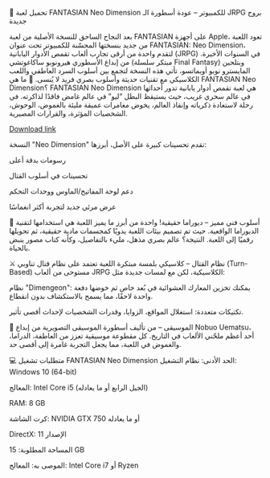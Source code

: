 🌌 تحميل لعبة FANTASIAN Neo Dimension للكمبيوتر – عودة أسطورة الـ JRPG بروح جديدة

بعد النجاح الساحق للنسخة الأصلية من لعبة FANTASIAN على أجهزة Apple، تعود اللعبة من جديد بنسختها المحسّنة للكمبيوتر تحت عنوان FANTASIAN: Neo Dimension، لتقدم واحدة من أرقى تجارب ألعاب تقمص الأدوار اليابانية (JRPG) في السنوات الأخيرة.
من إبداع الأسطوري هيرونوبو ساكاغوتشي (مبتكر سلسلة Final Fantasy) وبتلحين المايسترو نوبو أويماتسو، تأتي هذه النسخة لتجمع بين أسلوب السرد العاطفي واللعب الكلاسيكي مع تقنيات حديثة وأسلوب بصري فريد لا يُنسى.
🌟 ما هي FANTASIAN Neo Dimension؟
FANTASIAN Neo Dimension هي لعبة تقمص أدوار يابانية تدور أحداثها في عالم سحري غريب، حيث يستيقظ البطل “ليو” في عالم غامض فاقدًا لذاكرته. في رحلة لاستعادة ذكرياته وإنقاذ العالم، يخوض مغامرات عميقة مليئة بالغموض، الوحوش، الشخصيات المؤثرة، والقرارات المصيرية.

[Download link]( https://igetintopc.info/download-latest-software-setup/)

النسخة "Neo Dimension" تقدم تحسينات كبيرة على الأصل، أبرزها:

رسومات بدقة أعلى

تحسينات في أسلوب القتال

دعم لوحة المفاتيح/الماوس ووحدات التحكم

عرض مرئي جديد لتجربة أكثر انغماسًا

🎨 أسلوب فني مميز – ديوراما حقيقية!
واحدة من أبرز ما يميز اللعبة هي استخدامها لتقنية الديوراما الواقعية. حيث تم تصميم بيئات اللعبة يدويًا كمجسمات مادية حقيقية، ثم تحويلها رقميًا إلى اللعبة.
النتيجة؟ عالم بصري مذهل، مليء بالتفاصيل، وكأنه كتاب مصور ينبض بالحياة.

⚔️ نظام القتال – كلاسيكي بلمسة مبتكرة
اللعبة تعتمد على نظام قتال تناوبي (Turn-Based) مستوحى من ألعاب JRPG الكلاسيكية، لكن مع لمسات جديدة مثل:

نظام "Dimengeon": يمكنك تخزين المعارك العشوائية في بُعد خاص ثم خوضها دفعة واحدة لاحقًا، مما يسمح بالاستكشاف بدون انقطاع.

تكتيكات متعددة: استغلال المواقع، الزوايا، وقدرات الشخصيات لإحداث أقصى تأثير.

🎵 الموسيقى – من تأليف أسطورة
الموسيقى التصويرية من إبداع Nobuo Uematsu، أحد أعظم ملحّني الألعاب في التاريخ. كل مقطوعة موسيقية تعزز من العاطفة، الدراما، والغموض في اللعبة، مما يجعل التجربة غامرة إلى أقصى حد.

💻 متطلبات تشغيل FANTASIAN Neo Dimension
الحد الأدنى:
نظام التشغيل: Windows 10 (64-bit)

المعالج: Intel Core i5 (الجيل الرابع أو ما يعادله)

RAM: 8 GB

كرت الشاشة: NVIDIA GTX 750 أو ما يعادله

DirectX: الإصدار 11

المساحة المطلوبة: 15 GB

الموصى به:
المعالج: Intel Core i7 أو Ryzen
